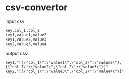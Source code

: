 # csv-convertor

input csv
```
key,col_1,col_2
key1,value1,value2
key1,value2,value3
key2,value3,value4
```

output csv
```
key1,"[{\"col_1\":\"value1\",\"col_2\":\"value2\"},{\"col_1\":\"value2\",\"col_2\":\"value3\"}]"
key2,"[{\"col_1\":\"value3\",\"col_2\":\"value4\"}]"
```
